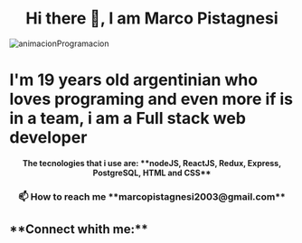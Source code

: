 <h1 align="center">Hi there 👋, I am Marco Pistagnesi</h1>

<img align="center" src="https://static.wixstatic.com/media/669128_ec1c7a78e9694aec8a07c2e48b292ae1~mv2.gif" alt="animacionProgramacion"/>
  
<h1>I'm 19 years old argentinian who loves programing and even more if is in a team, i am a Full stack web developer</h1>

<h4 align="center"> The tecnologies that i use are: **nodeJS, ReactJS, Redux, Express, PostgreSQL, HTML and CSS** </h4>

<h3 align="center"> 📫 How to reach me **marcopistagnesi2003@gmail.com** </h3>

<h2> **Connect whith me:** </h2>
